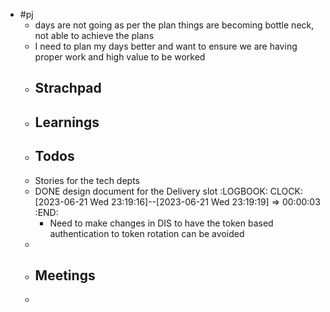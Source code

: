 - #pj
	- days are not going as per the plan things are becoming bottle neck, not able to achieve the plans
	- I need to plan my days better and want to ensure we are having proper work and high value to be worked
	- ## Strachpad
	- ## Learnings
	- ## Todos
	- Stories for the tech depts
	- DONE design document for the Delivery slot
	  :LOGBOOK:
	  CLOCK: [2023-06-21 Wed 23:19:16]--[2023-06-21 Wed 23:19:19] =>  00:00:03
	  :END:
		- Need to make changes in DIS to have the token based authentication to token rotation can be avoided
	-
	- ## Meetings
	-